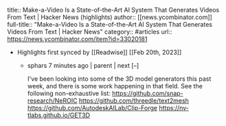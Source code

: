 title:: Make-a-Video Is a State-of-the-Art AI System That Generates Videos From Text | Hacker News (highlights)
author:: [[news.ycombinator.com]]
full-title:: "Make-a-Video Is a State-of-the-Art AI System That Generates Videos From Text | Hacker News"
category:: #articles
url:: https://news.ycombinator.com/item?id=33020181

- Highlights first synced by [[Readwise]] [[Feb 20th, 2023]]
	- sphars 7 minutes ago | parent | next [–]
	  
	  I've been looking into some of the 3D model generators this past week, and there is some work happening in that field. See the following non-exhaustive list:
	  https://github.com/snap-research/NeROIC
	  https://github.com/threedle/text2mesh
	  https://github.com/AutodeskAILab/Clip-Forge
	  https://nv-tlabs.github.io/GET3D